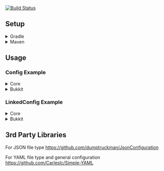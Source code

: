 [![Build Status](https://travis-ci.com/portlek/configs.svg?branch=master)](https://travis-ci.com/portlek/configs)
## Setup

<details>
<summary>Gradle</summary>

```
plugins {
    id "com.github.johnrengelman.shadow" version "5.2.0"
}

repositories {
    maven {
        url = "https://dl.bintray.com/portlek/maven"
    }
}

dependencies {
    // For the all project type
    implementation("io.github.portlek:configs-core:1.0")
    // If you don't make an application which has not the snakeyaml add the implementation.
    implementation("org.yaml:snakeyaml:1.26")

    // For the bukkit projects
    // You don't have to add snakeyaml implementation into bukkit plugins,
    // it because Bukkit has already snakeyaml implementation in it.
    implementation("io.github.portlek:configs-bukkit:1.0")
}

shadowJar {
    relocate('io.github.portlek.configs', "your.package.path.to.relocate")
    // other stuffs.
}
```
</details>

<details>
<summary>Maven</summary>

```xml
<repository>
    <id>portlek</id>
    <url>https://dl.bintray.com/portlek/maven</url>
</repository>

<!-- For the all project type -->
<dependency>
  <groupId>io.github.portlek</groupId>
  <artifactId>configs-core</artifactId>
  <version>1.0</version>
</dependency>
<!-- If you don't make an application which has not the snakeyaml add the implementation. -->
<dependency>
  <groupId>org.yaml</groupId>
  <artifactId>snakeyaml</artifactId>
  <version>1.26</version>
</dependency>
<!-- For the bukkit projects -->
<dependency>
  <groupId>io.github.portlek</groupId>
  <artifactId>configs-bukkit</artifactId>
  <version>1.0</version>
</dependency>
```

Also you have to make relocation for the library with;

```xml
<plugin>
    <groupId>org.apache.maven.plugins</groupId>
    <artifactId>maven-shade-plugin</artifactId>
    <version>3.2.2</version>
    <configuration>
        <!-- Other settings -->
        <relocations>
            <relocation>
                <pattern>io.github.portlek.configs</pattern>
                <!-- Replace this -->
                <shadedPattern>[YOUR PACKAGE].configs</shadedPattern>
            </relocation>
        </relocations>
    </configuration>
    <executions>
        <execution>
            <phase>package</phase>
            <goals>
                <goal>shade</goal>
            </goals>
        </execution>
    </executions>
</plugin>
```
</details>

## Usage

### Config Example

<details>
<summary>Core</summary>

```java
import io.github.portlek.configs.FileManaged;
import io.github.portlek.configs.ConfigSection;

@Config(
  name = "config"
)
public final class TestConfig extends FileManaged {

  @Instance
  public final TestConfig.TestSection testSection = new TestConfig.TestSection();

  @Value
  public String test = "test";

  @Section(path = "test-section")
  public final class TestSection extends ConfigSection {

    @Value
    public String test_section_string = "test";

  }

}
```

The result will be like that;

```yml
test: 'test'
test-section:
  test-section-string: 'test'
```
</details>

<details>
<summary>Bukkit</summary>

```java
import io.github.portlek.configs.BukkitManaged;
import io.github.portlek.configs.BukkitSection;

@Config(
  name = "config"
)
public final class TestConfig extends BukkitManaged {

  @Instance
  public final TestConfig.TestSection testSection = new TestConfig.TestSection();

  @Value
  public String test = "test";

  @Section(path = "test-section")
  public final class TestSection extends BukkitSection {

    @Value
    public String test_section_string = "test";

  }

}
```

The result will be like that;

```yml
test: 'test'
test-section:
  test-section-string: 'test'
```
</details>

### LinkedConfig Example

<details>
<summary>Core</summary>

```java
import io.github.portlek.configs.LinkedFileManaged;
import io.github.portlek.configs.util.MapEntry;

@LinkedConfig(configs = {
  @Config(
    name = "en"
  ),
  @Config(
    name = "tr"
  ),
})
public final class TestLinkedConfig extends LinkedFileManaged {

  public TestLinkedConfig(@NotNull final TestConfig testConfig) {
    super(testConfig.language, MapEntry.from("config", testConfig));
  }

  @NotNull
  public TestConfig getConfig() {
    return (TestConfig) this.pull("config");
  }

  @Value
  public String same_in_every_language = match(s -> 
      Optional.of("Same in every language!")
  );

  @Value
  public String test = match(s -> {
    if (s.equals("en")) {
      return Optional.of("English words!");
    } else if (s.equals("tr")) {
      return Optional.of("Türkçe kelimeler!");
    }
    return Optional.empty();
  });

}
```

The result will be like that;

(en.yml file)
```yml
test: 'English words!'
```
(tr.yml file)
```yml
test: 'Türkçe kelimeler!'
```
</details>

<details>
<summary>Bukkit</summary>

```java
import io.github.portlek.configs.BukkitLinkedManaged;
import io.github.portlek.configs.util.MapEntry;

@LinkedConfig(configs = {
  @Config(
    name = "en"
  ),
  @Config(
    name = "tr"
  ),
})
public final class TestLinkedConfig extends BukkitLinkedManaged {

  public TestLinkedConfig(@NotNull final TestConfig testConfig) {
    super(testConfig.language, MapEntry.from("config", testConfig));
  }

  @NotNull
  public TestConfig getConfig() {
    return (TestConfig) this.pull("config");
  }

  @Value
  public String same_in_every_language = match(s -> 
      Optional.of("Same in every language!")
  );

  @Value
  public String test = match(s -> {
    if (s.equals("en")) {
      return Optional.of("English words!");
    } else if (s.equals("tr")) {
      return Optional.of("Türkçe kelimeler!");
    }
    return Optional.empty();
  });

}
```

The result will be like that;

(en.yml file)
```yml
test: 'English words!'
```
(tr.yml file)
```yml
test: 'Türkçe kelimeler!'
```
</details>

## 3rd Party Libraries
For JSON file type https://github.com/dumptruckman/JsonConfiguration

For YAML file type and general configuration https://github.com/Carleslc/Simple-YAML